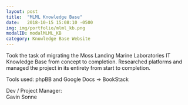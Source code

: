 ```yaml
---
layout: post
title:  "MLML Knowledge Base"
date:   2018-10-15 15:08:10 -0500
img: img/portfolio/mlml_kb.png
modalID: modalMLML_KB
category: Knowledge Base Website
---
```


Took the task of migrating the Moss Landing Marine Laboratories IT Knowledge Base from concept to completion. Researched platforms and managed the project in its entirety from start to completion.

Tools used: phpBB and Google Docs -> BookStack

Dev / Project Manager:  
Gavin Sonne    
